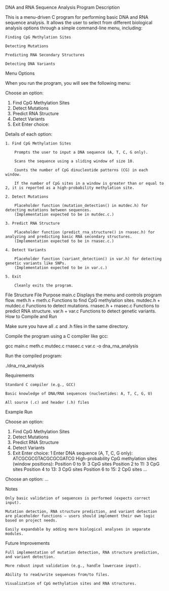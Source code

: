 DNA and RNA Sequence Analysis Program
Description

This is a menu-driven C program for performing basic DNA and RNA sequence analysis.
It allows the user to select from different biological analysis options through a simple command-line menu, including:

    Finding CpG Methylation Sites

    Detecting Mutations

    Predicting RNA Secondary Structures

    Detecting DNA Variants
Menu Options

When you run the program, you will see the following menu:

Choose an option:
1. Find CpG Methylation Sites
2. Detect Mutations
3. Predict RNA Structure
4. Detect Variants
5. Exit
Enter choice:

Details of each option:

    1. Find CpG Methylation Sites

        Prompts the user to input a DNA sequence (A, T, C, G only).

        Scans the sequence using a sliding window of size 10.

        Counts the number of CpG dinucleotide patterns (CG) in each window.

        If the number of CpG sites in a window is greater than or equal to 2, it is reported as a high-probability methylation site.

    2. Detect Mutations

        Placeholder function (mutation_detection() in mutdec.h) for detecting mutations between sequences.
        (Implementation expected to be in mutdec.c.)

    3. Predict RNA Structure

        Placeholder function (predict_rna_structure() in rnasec.h) for analyzing and predicting basic RNA secondary structures.
        (Implementation expected to be in rnasec.c.)

    4. Detect Variants

        Placeholder function (variant_detection() in var.h) for detecting genetic variants like SNPs.
        (Implementation expected to be in var.c.)

    5. Exit

        Cleanly exits the program.

File Structure
File	Purpose
main.c	Displays the menu and controls program flow.
meth.h + meth.c	Functions to find CpG methylation sites.
mutdec.h + mutdec.c	Functions to detect mutations.
rnasec.h + rnasec.c	Functions to predict RNA structure.
var.h + var.c	Functions to detect genetic variants.
How to Compile and Run

Make sure you have all .c and .h files in the same directory.

Compile the program using a C compiler like gcc:

gcc main.c meth.c mutdec.c rnasec.c var.c -o dna_rna_analysis

Run the compiled program:

./dna_rna_analysis

Requirements

    Standard C compiler (e.g., GCC)

    Basic knowledge of DNA/RNA sequences (nucleotides: A, T, C, G, U)

    All source (.c) and header (.h) files

Example Run

Choose an option:
1. Find CpG Methylation Sites
2. Detect Mutations
3. Predict RNA Structure
4. Detect Variants
5. Exit
Enter choice: 1
Enter DNA sequence (A, T, C, G only):
ATCGCGCGTACGCGCGATCG
High-probability CpG methylation sites (window positions):
Position 0 to 9: 3 CpG sites
Position 2 to 11: 3 CpG sites
Position 4 to 13: 3 CpG sites
Position 6 to 15: 2 CpG sites
...

Choose an option:
...

Notes

    Only basic validation of sequences is performed (expects correct input).

    Mutation detection, RNA structure prediction, and variant detection are placeholder functions — users should implement their own logic based on project needs.

    Easily expandable by adding more biological analyses in separate modules.

Future Improvements

    Full implementation of mutation detection, RNA structure prediction, and variant detection.

    More robust input validation (e.g., handle lowercase input).

    Ability to read/write sequences from/to files.

    Visualization of CpG methylation sites and RNA structures.



